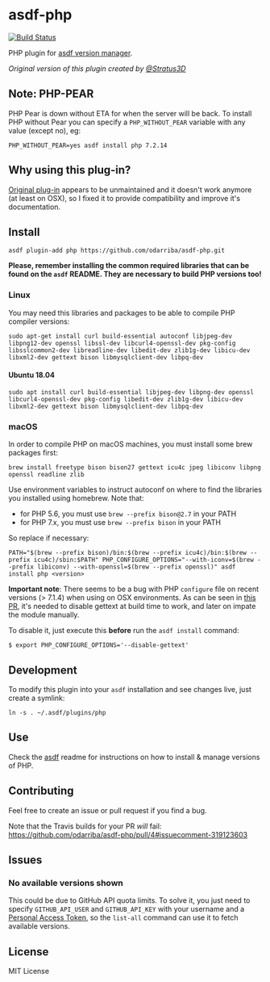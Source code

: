 # asdf-php

[![Build Status](https://travis-ci.org/odarriba/asdf-php.svg?branch=master)](https://travis-ci.org/odarriba/asdf-php)

PHP plugin for [asdf version manager](https://github.com/HashNuke/asdf).

*Original version of this plugin created by [@Stratus3D](https://github.com/Stratus3D)*

## Note: PHP-PEAR

PHP Pear is down without ETA for when the server will be back. To install PHP without Pear you can specify a `PHP_WITHOUT_PEAR` variable with any value (except no), eg:

```
PHP_WITHOUT_PEAR=yes asdf install php 7.2.14
```

## Why using this plug-in?

[Original plug-in](https://github.com/Stratus3D/asdf-php) appears to be unmaintained and it doesn't work anymore (at least on OSX), so I fixed it to provide compatibility and improve it's documentation.

## Install

```
asdf plugin-add php https://github.com/odarriba/asdf-php.git
```

**Please, remember installing the common required libraries that can be found on the `asdf` README. They are necessary to build PHP versions too!**

### Linux

You may need this libraries and packages to be able to compile PHP compiler versions:

```
sudo apt-get install curl build-essential autoconf libjpeg-dev libpng12-dev openssl libssl-dev libcurl4-openssl-dev pkg-config libsslcommon2-dev libreadline-dev libedit-dev zlib1g-dev libicu-dev libxml2-dev gettext bison libmysqlclient-dev libpq-dev
```

#### Ubuntu 18.04

```
sudo apt install curl build-essential libjpeg-dev libpng-dev openssl libcurl4-openssl-dev pkg-config libedit-dev zlib1g-dev libicu-dev libxml2-dev gettext bison libmysqlclient-dev libpq-dev
```

### macOS

In order to compile PHP on macOS machines, you must install some brew packages first:

```
brew install freetype bison bison27 gettext icu4c jpeg libiconv libpng openssl readline zlib
```

Use environment variables to instruct autoconf on where to find the libraries you installed using homebrew. Note that:

* for PHP 5.6, you must use `brew --prefix bison@2.7` in your PATH
* for PHP 7.x, you must use `brew --prefix bison` in your PATH

So replace if necessary:

```
PATH="$(brew --prefix bison)/bin:$(brew --prefix icu4c)/bin:$(brew --prefix icu4c)/sbin:$PATH" PHP_CONFIGURE_OPTIONS="--with-iconv=$(brew --prefix libiconv) --with-openssl=$(brew --prefix openssl)" asdf install php <version>
```

**Important note**: There seems to be a bug with PHP `configure` file on recent versions (> 7.1.4) when using on OSX environments. As can be seen in [this PR](https://github.com/phpbrew/phpbrew/issues/876#issuecomment-301553990), it's needed to disable gettext at build time to work, and later on impate the module manually.

To disable it, just execute this **before** run the `asdf install` command:

```
$ export PHP_CONFIGURE_OPTIONS='--disable-gettext'
```


## Development

To modify this plugin into your `asdf` installation and see changes live, just create a symlink:

```
ln -s . ~/.asdf/plugins/php
```

## Use

Check the [asdf](https://github.com/HashNuke/asdf) readme for instructions on how to install & manage versions of PHP.

## Contributing

Feel free to create an issue or pull request if you find a bug.

Note that the Travis builds for your PR *will* fail: https://github.com/odarriba/asdf-php/pull/4#issuecomment-319123603

## Issues

### No available versions shown

This could be due to GitHub API quota limits. To solve it, you just need to specify `GITHUB_API_USER` and `GITHUB_API_KEY` with your username and a [Personal Access Token](https://github.com/settings/tokens), so the `list-all` command can use it to fetch available versions.

## License
MIT License
